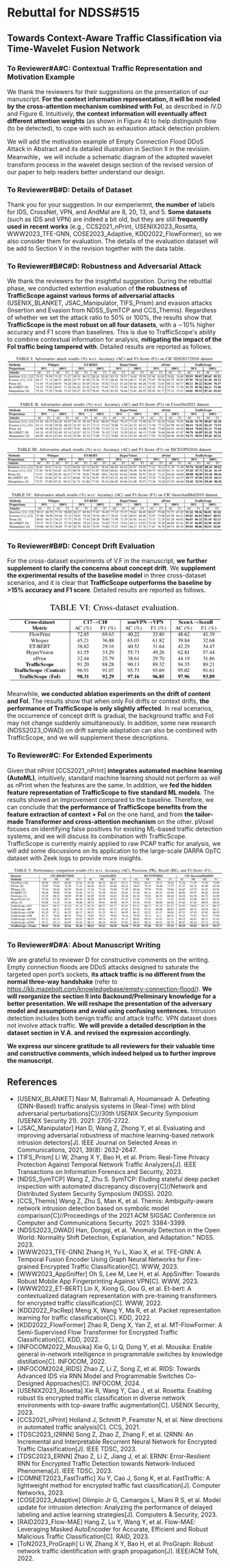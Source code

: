 # Rebuttal for NDSS#515 

## Towards Context-Aware Traffic Classification via Time-Wavelet Fusion Network

### To Reviewer\#A\#C: Contextual Traffic Representation and Motivation Example

We thank the reviewers for their suggestions on the presentation of our manuscript. **For the context information representation, it will be modeled by the cross-attention mechanism combined with FoI**, as described in IV.D and Figure 6. Intuitively, **the context information will eventually affect different attention weights** (as shown in Figure 4) to help distinguish flow (to be detected), to cope with such as exhaustion attack detection problem.

We will add the motivation example of Empty Connection Flood DDoS Attack in Abstract and its detailed illustration in Section Ⅱ in the revision. Meanwihle，we will include a schematic diagram of the adopted wavelet transform process in the wavelet design section of the revised version of our paper to help readers better understand our design.

### To Reviewer\#B\#D: Details of Dataset

Thank you for your suggestion. In our exmperiemnt, **the number of** labels for IDS, CrossNet, VPN, and AndMal are 8, 20, 13, and 5. **Some datasets** (such as IDS and VPN) are indeed a bit old, but they are still **frequently used in recent works** (e.g., CCS2021\_nPrint, USENIX2023\_Rosetta, WWW2023\_TFE-GNN, COSE2023\_Adaptive, KDD2022\_FlowFormer), so we also consider them for evaluation. The details of the evaluation dataset will be add to Section V in the revision together with the data table.

### To Reviewer\#B\#C\#D: Robustness and Adversarial Attack

We thank the reviewers for the insightful suggestion. During the rebuttlal phase, we conducted extention evaluation of **the robustness of TrafficScope against various forms of adversarial attacks** (USENIX\_BLANKET, JSAC\_Manipulator, TIFS\_Prism) and evasion attacks (Insertion and Evasion from NDSS\_SymTCP and CCS\_Themis). Regardless of whether we set the attack ratio to 50\% or 100\%, the results show that **TrafficScope is the most robust on all four datasets**, with a $\sim$10\% higher accuracy and F1 score than baselines. This is due to TrafficScope's ability to combine contextual information for analysis, **mitigating the impact of the FoI traffic being tampered with**. Detailed results are reported as follows. 

![crossnet](ids2017.png)

![crossnet](crossnet.png)

![crossnet](vpn2016.png)

![crossnet](mal2019.png)

### To Reviewer\#B\#D: Concept Drift Evaluation

For the cross-dataset experiments of V.F in the manuscript, **we further supplement to clarify the concerns about concept drift**. We **supplement the experimental results of the baseline model** in three cross-dataset scenarios, and it is clear that **TrafficScope outperforms the baseline by $>$15\% accuracy and F1 score**. Detailed results are reported as follows.

![crossnet](data_pollute.png)

Meanwhile, **we conducted ablation experiments on the drift of content and FoI**. The results show that when only FoI drifts or context drifts, **the performance of TrafficScope is only slightly affected**. In real scenarios, the occurrence of concept drift is gradual, the background traffic and FoI may not change suddenly simultaneously. In addition, some new research (NDSS2023\_OWAD) on drift sample adaptation can also be combined with TrafficScope, and we will supplement these descriptions. 

### To Reviewer\#C: For Extended Experiments

Given that nPrint [CCS2021\_nPrint] **integrates automated machine learning (AutoML)**, intuitively, standard machine learning should not perform as well as nPrint when the features are the same. In addition, we **fed the hidden feature representation of TrafficScope to five standard ML models**. The results showed an improvement compared to the baseline. Therefore, we can conclude that **the performance of TrafficScope benefits from the feature extraction of context + FoI** on the one hand, and from **the tailor-made Transformer and cross-attention mechanism** on the other. pVoxel focuses on identifying false positives for existing ML-based traffic detection systems, and we will discuss its combination with TrafficScope. TrafficScope is currently mainly applied to raw PCAP traffic for analysis, we will add some discussions on its application to the large-scale DARPA OpTC dataset with Zeek logs to provide more insights. 

![crossnet](ml.png)

### To Reviewer\#D\#A: About Manuscript Writing

We are grateful to reviewer D for constructive comments on the writing. Empty connection floods are DDoS attacks designed to saturate the targeted open port’s sockets, **its attack traffic is no different from the normal three-way handshake** (refer to https://kb.mazebolt.com/knowledgebase/empty-connection-flood/). **We will reorganize the section II into Backound/Preliminary knowledge for a better presentation. We will reshape the presentation of the adversary model and assumptions and avoid using confusing sentences.** Intrusion detection includes both benign traffic and attack traffic. VPN dataset does not involve attack traffic. **We will provide a detailed description in the dataset section in V.A. and revised the expression accordingly.** 

**We express our sincere gratitude to all reviewers for their valuable time and constructive comments, which indeed helped us to further improve the manuscript.**

## References

- [USENIX_BLANKET] Nasr M, Bahramali A, Houmansadr A. Defeating {DNN-Based} traffic analysis systems in {Real-Time} with blind adversarial perturbations[C]//30th USENIX Security Symposium (USENIX Security 21). 2021: 2705-2722.
- [JSAC_Manipulator] Han D, Wang Z, Zhong Y, et al. Evaluating and improving adversarial robustness of machine learning-based network intrusion detectors[J]. IEEE Journal on Selected Areas in Communications, 2021, 39(8): 2632-2647.
- [TIFS_Prism] Li W, Zhang X Y, Bao H, et al. Prism: Real-Time Privacy Protection Against Temporal Network Traffic Analyzers[J]. IEEE Transactions on Information Forensics and Security, 2023.
- [NDSS_SymTCP] Wang Z, Zhu S. SymTCP: Eluding stateful deep packet inspection with automated discrepancy discovery[C]//Network and Distributed System Security Symposium (NDSS). 2020.
- [CCS_Themis] Wang Z, Zhu S, Man K, et al. Themis: Ambiguity-aware network intrusion detection based on symbolic model comparison[C]//Proceedings of the 2021 ACM SIGSAC Conference on Computer and Communications Security. 2021: 3384-3399.
- [NDSS2023_OWAD] Han, Dongqi, et al. "Anomaly Detection in the Open World: Normality Shift Detection, Explanation, and Adaptation." NDSS. 2023.
- [WWW2023_TFE-GNN] Zhang H, Yu L, Xiao X, et al. TFE-GNN: A Temporal Fusion Encoder Using Graph Neural Networks for Fine-grained Encrypted Traffic Classification[C]. WWW, 2023.
- [WWW2023_AppSniffer] Oh S, Lee M, Lee H, et al. AppSniffer: Towards Robust Mobile App Fingerprinting Against VPN[C]. WWW, 2023.
- [WWW2022_ET-BERT] Lin X, Xiong G, Gou G, et al. Et-bert: A contextualized datagram representation with pre-training transformers for encrypted traffic classification[C]. WWW, 2022.
- [KDD2022_PacRep] Meng X, Wang Y, Ma R, et al. Packet representation learning for traffic classification[C]. KDD, 2022.
- [KDD2022_FlowFormer] Zhao R, Deng X, Yan Z, et al. MT-FlowFormer: A Semi-Supervised Flow Transformer for Encrypted Traffic Classification[C]. KDD, 2022.
- [INFOCOM2022_Mousika] Xie G, Li Q, Dong Y, et al. Mousika: Enable general in-network intelligence in programmable switches by knowledge distillation[C]. INFOCOM, 2022.
- [INFOCOM2024_RIDS] Zhao Z, Li Z, Song Z, et al. RIDS: Towards Advanced IDS via RNN Model and Programmable Switches Co-Designed Approaches[C]. INFOCOM, 2024.
- [USENIX2023_Rosetta] Xie R, Wang Y, Cao J, et al. Rosetta: Enabling robust tls encrypted traffic classification in diverse network environments with tcp-aware traffic augmentation[C]. USENIX Security, 2023.
- [CCS2021_nPrint] Holland J, Schmitt P, Feamster N, et al. New directions in automated traffic analysis[C]. CCS, 2021.
- [TDSC2023_I2RNN] Song Z, Zhao Z, Zhang F, et al. I2RNN: An Incremental and Interpretable Recurrent Neural Network for Encrypted Traffic Classification[J]. IEEE TDSC, 2023.
- [TDSC2023_ERNN] Zhao Z, Li Z, Jiang J, et al. ERNN: Error-Resilient RNN for Encrypted Traffic Detection towards Network-Induced Phenomena[J]. IEEE TDSC, 2023.
- [COMNET2023_FastTraffic] Xu Y, Cao J, Song K, et al. FastTraffic: A lightweight method for encrypted traffic fast classification[J]. Computer Networks, 2023.
- [COSE2023_Adaptive] Olímpio Jr G, Camargos L, Miani R S, et al. Model update for intrusion detection: Analyzing the performance of delayed labeling and active learning strategies[J]. Computers & Security, 2023.
- [RAID2023_Flow-MAE] Hang Z, Lu Y, Wang Y, et al. Flow-MAE: Leveraging Masked AutoEncoder for Accurate, Efficient and Robust Malicious Traffic Classification[C]. RAID, 2023.
- [ToN2023_ProGraph] Li W, Zhang X Y, Bao H, et al. ProGraph: Robust network traffic identification with graph propagation[J]. IEEE/ACM ToN, 2022.